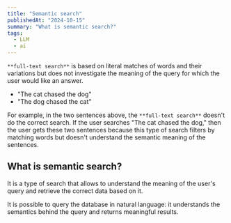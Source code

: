 ```yaml
---
title: "Semantic search"
publishedAt: "2024-10-15"
summary: "What is semantic search?"
tags:
  - LLM
  - ai
---
```


`**full-text search**` is based on literal matches of words and their variations but does not investigate the meaning of the query for which the user would like an answer.

- "The cat chased the dog"
- "The dog chased the cat"

For example, in the two sentences above, the `**full-text search**` doesn't do the correct search. If the user searches "The cat chased the dog," then the user gets these two sentences because this type of search filters by matching words but doesn't understand the semantic meaning of the sentences.

## What is semantic search?

It is a type of search that allows to understand the meaning of the user's query and retrieve the correct data based on it.

It is possible to query the database in natural language: it understands the semantics behind the query and returns meaningful results.
